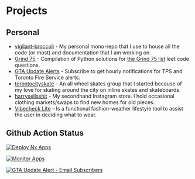 # Projects

## Personal

- [vigilant-broccoli](https://github.com/iamharryliu/vigilant-broccoli) - My personal mono-repo that I use to house all the code (or most) and documentation that I am working on.
- [Grind 75](https://harryliu.design/grind-75) - Compilation of Python solutions for [the Grind 75 list](https://www.techinterviewhandbook.org/grind75) leet code questions.
- [GTA Update Alerts](https://gta-update-alerts-flask.fly.dev/) - Subscribe to get hourly notifications for TPS and Toronto Fire Service alerts.
- [torontocityskate](https://www.instagram.com/torontocityskate/) - An all wheel skates group that I started because of my love for skating around the city on inline skates and skateboards.
- [harrysellsshit](https://www.instagram.com/harrysellsshit/) - My secondhand Instagram store. I hold occasional clothing markets/swaps to find new homes for old pieces.
- [Vibecheck Lite](https://harryliu.design/projects/vibecheck-lite/app) - Is a functional fashion-weather lifestyle tool to assist the user in deciding what to wear.

## Github Action Status

[![Deploy Nx Apps](https://github.com/iamharryliu/vigilant-broccoli/actions/workflows/deploy-nx-apps.yml/badge.svg)](https://github.com/iamharryliu/vigilant-broccoli/actions/workflows/deploy-nx-apps.yml)

[![Monitor Apps](https://github.com/iamharryliu/vigilant-broccoli/actions/workflows/monitor-apps.yml/badge.svg)](https://github.com/iamharryliu/vigilant-broccoli/actions/workflows/monitor-apps.yml)

[![GTA Update Alert - Email Subscribers](https://github.com/iamharryliu/vigilant-broccoli/actions/workflows/email-gta-update-alert-subscribers.yml/badge.svg)](https://github.com/iamharryliu/vigilant-broccoli/actions/workflows/email-gta-update-alert-subscribers.yml)
